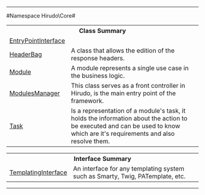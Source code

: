 

- - -

#Namespace Hirudo\Core#

<table class="title">
<tr><th colspan="2" class="title">Class Summary</th></tr>
<tr><td class="name"><a href="">EntryPointInterface</a></td><td class="description"></td></tr>
<tr><td class="name"><a href="">HeaderBag</a></td><td class="description">A class that allows the edition of the response headers.</td></tr>
<tr><td class="name"><a href="">Module</a></td><td class="description">A module represents a single use case in the business logic.</td></tr>
<tr><td class="name"><a href="">ModulesManager</a></td><td class="description">This class serves as a front controller in Hirudo, is the main entry
point of the framework.</td></tr>
<tr><td class="name"><a href="">Task</a></td><td class="description">Is a representation of a module's task, it holds the information about the action
to be executed and can be used to know which are it's requirements and also
resolve them.</td></tr>
</table>

<table class="title">
<tr><th colspan="2" class="title">Interface Summary</th></tr>
<tr><td class="name"><a href="">TemplatingInterface</a></td><td class="description">An interface for any templating system such as Smarty, Twig, PATemplate, etc.</td></tr>
</table>

- - -

